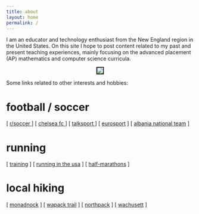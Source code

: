 ```yaml
---
title: about
layout: home
permalink: /
---
```



I am an educator and technology enthusiast from the New England region in the United States. On this site I hope to post content related to my past and present teaching experiences, mainly focusing on the advanced placement (AP) mathematics and computer science curricula.

  

<p align="center"><img src="../d-img/profile_.jpeg" border="2"> </p>




Some links related to other interests and hobbies:

<h1 id="football--soccer">football / soccer</h1>

<p>[ <a href="https://reddit.com/r/soccer/" target="_blank">r/soccer </a> ]
[ <a href="https://www.chelseafc.com/en" target="_blank">chelsea fc </a> ] 
[ <a href="https://www.youtube.com/channel/UCWw6scNyopJ0yjMu1SyOEyw" target="_blank">talksport </a> ]
[ <a href="https://www.eurosport.com/football/" target="_blank">eurosport</a> ]
[ <a href="https://fshf.org/national/kombetarja/" target="_blank">albania national team</a> ]
</p>

<h1 id="for-runners">running</h1>

<p>[ <a href="https://www.halhigdon.com/training/half-marathon-training/" target="_blank">training</a> ]
[ <a href="https://runningintheusa.com/" target="_blank">running in the usa</a> ]
[ <a href="https://www.halfmarathons.net/" target="_blank">half-marathons</a> ]</p>

<h1 id="local-hiking">local hiking</h1>

<p>[ <a href="https://www.nhstateparks.org/find-parks-trails/monadnock-state-park" target="_blank">monadnock</a> ]
[ <a href="https://wapack.org/" target="_blank">wapack trail</a> ]
[ <a href="https://www.nhstateparks.org/find-parks-trails/miller-state-park" target="_blank">northpack</a> ]
[ <a href="https://www.mass.gov/locations/wachusett-mountain-state-reservation" target="_blank">wachusett</a> ]</p>





